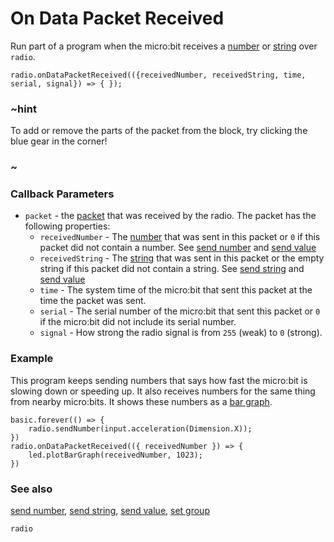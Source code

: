 # On Data Packet Received

Run part of a program when the micro:bit receives a
[number](/reference/types/number) or [string](/reference/types/string) over ``radio``.


```sig
radio.onDataPacketReceived(({receivedNumber, receivedString, time, serial, signal}) => { });
```

### ~hint

To add or remove the parts of the packet from the block, try clicking the blue gear in the corner!

### ~

### Callback Parameters

* ``packet`` - the [packet](/reference/radio/packet) that was received by the radio. The packet has the following properties:
  * `receivedNumber` - The [number](/reference/types/number) that was sent in this packet or `0` if this packet did not contain a number. See [send number](/reference/radio/send-number) and [send value](/reference/radio/send-value)
  * `receivedString` - The [string](/reference/types/string) that was sent in this packet or the empty string if this packet did not contain a string. See [send string](/reference/radio/send-string) and [send value](/reference/radio/send-value)
  * `time` - The system time of the micro:bit that sent this packet at the time the packet was sent.
  * `serial` - The serial number of the micro:bit that sent this packet or `0` if the micro:bit did not include its serial number.
  * `signal` - How strong the radio signal is from `255` (weak) to `0` (strong).

### Example

This program keeps sending numbers that says how fast the micro:bit is
slowing down or speeding up.  It also receives numbers for the same
thing from nearby micro:bits. It shows these numbers as a
[bar graph](/reference/led/plot-bar-graph).

```blocks
basic.forever(() => {
    radio.sendNumber(input.acceleration(Dimension.X));
})
radio.onDataPacketReceived(({ receivedNumber }) => {
    led.plotBarGraph(receivedNumber, 1023);
})
```

### See also

[send number](/reference/radio/send-number),
[send string](/reference/radio/send-string),
[send value](/reference/radio/send-value),
[set group](/reference/radio/set-group)

```package
radio
```